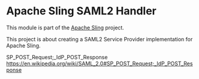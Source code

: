 # Apache Sling SAML2 Handler

This module is part of the [Apache Sling](https://sling.apache.org) project.

This project is about creating a SAML2 Service Provider implementation for Apache Sling.

SP_POST_Request;_IdP_POST_Response
https://en.wikipedia.org/wiki/SAML_2.0#SP_POST_Request;_IdP_POST_Response
